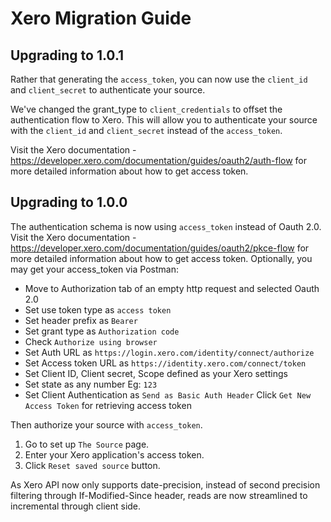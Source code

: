 # Xero Migration Guide

## Upgrading to 1.0.1

Rather that generating the `access_token`, you can now use the `client_id` and `client_secret` to authenticate your source.

We've changed the grant_type to `client_credentials` to offset the authentication flow to Xero. This will allow you to authenticate your source with the `client_id` and `client_secret` instead of the `access_token`.

Visit the Xero documentation - https://developer.xero.com/documentation/guides/oauth2/auth-flow for more detailed information about how to get access token.

## Upgrading to 1.0.0

The authentication schema is now using `access_token` instead of Oauth 2.0. Visit the Xero documentation - https://developer.xero.com/documentation/guides/oauth2/pkce-flow for more detailed information about how to get access token.
Optionally, you may get your access_token via Postman:
- Move to Authorization tab of an empty http request and selected Oauth 2.0
- Set use token type as `access token`
- Set header prefix as `Bearer`
- Set grant type as `Authorization code`
- Check `Authorize using browser`
- Set Auth URL as `https://login.xero.com/identity/connect/authorize`
- Set Access token URL as `https://identity.xero.com/connect/token`
- Set Client ID, Client secret, Scope defined as your Xero settings
- Set state as any number Eg: `123`
- Set Client Authentication as `Send as Basic Auth Header`
Click `Get New Access Token` for retrieving access token

Then authorize your source with `access_token`.
1. Go to set up `The Source` page.
2. Enter your Xero application's access token.
3. Click `Reset saved source` button. 


As Xero API now only supports date-precision, instead of second precision filtering through If-Modified-Since header, reads are now streamlined to incremental through client side.
